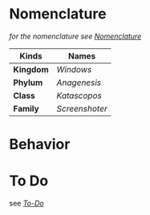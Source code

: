 # Nomenclature
*for the nomenclature see [Nomenclature](../../../../nomenclature.md)*

| Kinds       	| Names        		|
|---------------|-------------------|
| **Kingdom** 	| *Windows* 		|
| **Phylum**   	| *Anagenesis* 		|
| **Class**		| *Katascopos* 		|
| **Family** 	| *Screenshoter*  	|

# Behavior

# To Do
see [*To-Do*](../../../../to-do.md)
